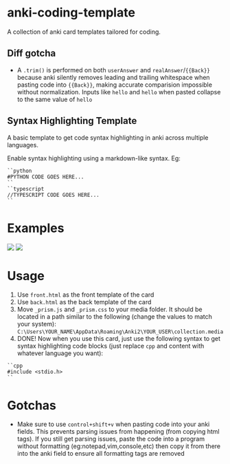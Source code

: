 # anki-coding-template

A collection of anki card templates tailored for coding.

## Diff gotcha

- A `.trim()` is performed on both `userAnswer` and `realAnswer`/`{{Back}}` because anki silently removes leading and trailing whitespace when pasting code into `{{Back}}`, making accurate comparision impossible without normalization. Inputs like ` hello ` and `hello` when pasted collapse to the same value of `hello`

## Syntax Highlighting Template

A basic template to get code syntax highlighting in anki across multiple languages.

Enable syntax highlighting using a markdown-like syntax. Eg:

```
``python
#PYTHON CODE GOES HERE...
``
``typescript
//TYPESCRIPT CODE GOES HERE...
``
```

# Examples

<img src="https://github.com/user-attachments/assets/5344eb1f-e18b-4798-9a23-d23388c85496" />
<img src="https://github.com/user-attachments/assets/f615fe4a-d3d8-421f-8a0c-70d3c4fdac94" />

# Usage

1. Use `front.html` as the front template of the card
2. Use `back.html` as the back template of the card
3. Move `_prism.js` and `_prism.css` to your media folder. It should be located in a path similar to the following (change the values to match your system): `C:\Users\YOUR_NAME\AppData\Roaming\Anki2\YOUR_USER\collection.media`
4. DONE! Now when you use this card, just use the following syntax to get syntax highlighting code blocks (just replace `cpp` and content with whatever language you want):

```
``cpp
#include <stdio.h>
``
```

# Gotchas

- Make sure to use `control+shift+v` when pasting code into your anki fields. This prevents parsing issues from happening (from copying html tags). If you still get parsing issues, paste the code into a program without formatting (eg:notepad,vim,console,etc) then copy it from there into the anki field to ensure all formatting tags are removed
